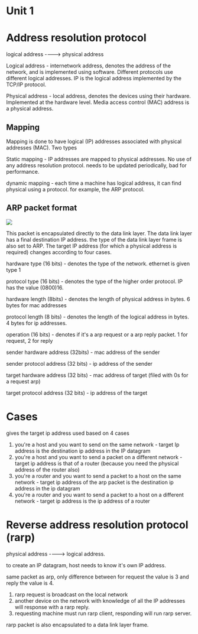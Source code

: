 # Unit 1 

# Address resolution protocol 

logical address ----> physical address

Logical address - internetwork address, denotes the address of the network, and is implemented using software. Different protocols use different logical addresses. IP is the logical address implemented by the TCP/IP protocol. 

Physical address - local address, denotes the devices using their hardware. Implemented at the hardware level. Media access control (MAC) address is a physical address. 

## Mapping 

Mapping is done to have logical (IP) addresses associated with physical addresses (MAC). Two types 

Static mapping - IP addresses are mapped to physical addresses. No use of any address resolution protocol. needs to be updated periodically, bad for performance. 

dynamic mapping - each time a machine has logical address, it can find physical using a protocol. for example, the ARP protocol. 

## ARP packet format

![](Pasted%20image%2020230809185538.png)

This packet is encapsulated directly to the data link layer. The data link layer has a final destination IP address. the type of the data link layer frame is also set to ARP. The target IP address (for which a physical address is required) changes according to four cases. 

hardware type (16 bits) - denotes the type of the network. ethernet is given type 1 

protocol type (16 bits) - denotes the type of the higher order protocol. IP has the value (0800)16. 

hardware length (8bits) - denotes the length of physical address in bytes. 6 bytes for mac addresses

protocol length (8 bits) - denotes the length of the logical address in bytes. 4 bytes for ip addresses. 

operation (16 bits) - denotes if it's a arp request or a arp reply packet. 1 for request, 2 for reply 

sender hardware address (32bits)  - mac address of the sender 

sender protocol address (32 bits) - ip address of the sender 

target hardware address (32 bits) - mac address of target (filed with 0s for a request arp) 

target protocol address (32 bits) - ip address of the target 

# Cases

gives the target ip address used based on 4 cases 

1. you're a host and you want to send on the same network - target Ip address is the destination ip address in the IP datagram
2. you're a host and you want to send a packet on a different network - target ip address is that of a router (because you need the physical address of the router also) 
3. you're a router and you want to send a packet to a host on the same network - target ip address of the arp packet is the destination ip address in the ip datagram
4. you're a router and you want to send a packet to a host on a different network - target ip address is the ip address of a router

# Reverse address resolution protocol (rarp) 

physical address ----> logical address. 

to create an IP datagram, host needs to know it's own IP address. 

same packet as arp, only difference between for request the value is 3 and reply the value is 4. 

1. rarp request is broadcast on the local network
2. another device on the network with knowledge of all the IP addresses will response with a rarp reply. 
3. requesting machine must run rarp client, responding will run rarp server. 

rarp packet is also encapsulated to a data link layer frame. 